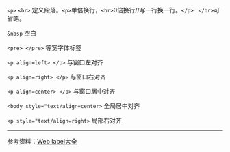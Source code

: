 `<p>` `<br>` 定义段落。`<p>`单倍换行，`<br>`0倍换行//写一行换一行。`</p>` ` </br>`可省略。

`&nbsp` 空白

`<pre> </pre>` 等宽字体标签

`<p align=left> </p>` 与窗口左对齐

`<p align=right> </p>` 与窗口右对齐

`<p align=center> </p>` 与窗口居中对齐

`<body style="text/align=center>` 全局居中对齐

`<p style="text/align=right>` 局部右对齐

----------------------------------------------------------------------------
参考资料：[Web label大全](http://www.w3school.com.cn/tags/index.asp)
